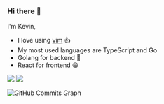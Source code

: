 ### Hi there 👋

I'm Kevin, 
- I love using [vim](https://www.vim.org/) 👍
- My most used languages are TypeScript and Go
- Golang for backend 💪
- React for frontend 😁

<div>
  <img src="https://github-readme-stats.vercel.app/api/top-langs/?username=kevinliao852&hide=html,css&&langs_count=6"/>
  <a href="https://skillicons.dev">
    <img src="https://skillicons.dev/icons?i=go,python,ts,react,redux,git,kubernetes,docker,redis,postgres,fastapi,vim,aws&perline=13" />
  </a>
</div>

<!--
![GitHub Commits Graph](https://activity-graph.herokuapp.com/graph?username=kevinliao852&bg_color=3f3f46&color=e4e4e7&line=0891b2&point=ffffff&area_color=1c1917&area=true&hide_border=true&custom_title=GitHub%20Commits%20Graph)
-->
![GitHub Commits Graph](https://github-readme-activity-graph.cyclic.app/graph?username=kevinliao852&theme=tokyo-night)
<!--
**kevinliao852/kevinliao852** is a ✨ _special_ ✨ repository because its `README.md` (this file) appears on your GitHub profile.

Here are some ideas to get you started:

- 🔭 I’m currently working on ...
- 🌱 I’m currently learning ...
- 👯 I’m looking to collaborate on ...
- 🤔 I’m looking for help with ...
- 💬 Ask me about ...
- 📫 How to reach me: ...
- 😄 Pronouns: ...
- ⚡ Fun fact: ...
-->
